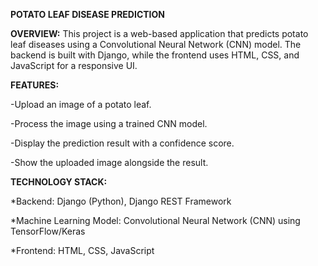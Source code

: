 **POTATO LEAF DISEASE PREDICTION**

**OVERVIEW:**
This project is a web-based application that predicts potato leaf diseases using a Convolutional Neural Network (CNN) model. The backend is built with Django, while the frontend uses HTML, CSS, and JavaScript for a responsive UI.

**FEATURES:**

-Upload an image of a potato leaf.

-Process the image using a trained CNN model.

-Display the prediction result with a confidence score.

-Show the uploaded image alongside the result.

**TECHNOLOGY STACK:**

*Backend: Django (Python), Django REST Framework

*Machine Learning Model: Convolutional Neural Network (CNN) using TensorFlow/Keras

*Frontend: HTML, CSS, JavaScript
